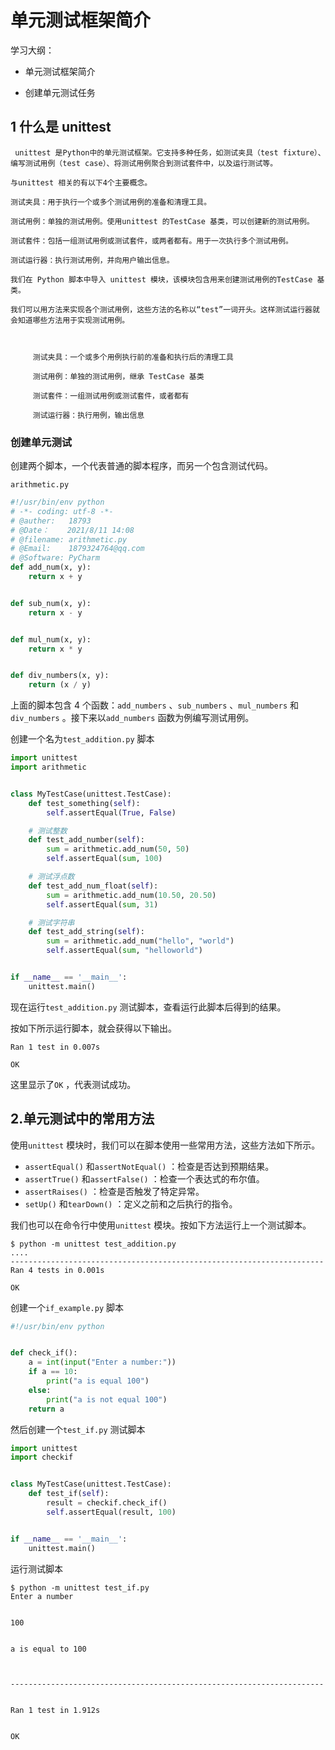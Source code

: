 # 单元测试框架简介

学习大纲：

- 单元测试框架简介

- 创建单元测试任务 

## 1 什么是 unittest

     unittest 是Python中的单元测试框架。它支持多种任务，如测试夹具（test fixture）、编写测试用例（test case）、将测试用例聚合到测试套件中，以及运行测试等。
    
    与unittest 相关的有以下4个主要概念。
    
    测试夹具：用于执行一个或多个测试用例的准备和清理工具。
    
    测试用例：单独的测试用例。使用unittest 的TestCase 基类，可以创建新的测试用例。
    
    测试套件：包括一组测试用例或测试套件，或两者都有。用于一次执行多个测试用例。
    
    测试运行器：执行测试用例，并向用户输出信息。
    
    我们在 Python 脚本中导入 unittest 模块，该模块包含用来创建测试用例的TestCase 基类。
    
    我们可以用方法来实现各个测试用例，这些方法的名称以“test”一词开头。这样测试运行器就会知道哪些方法用于实现测试用例。



         测试夹具：一个或多个用例执行前的准备和执行后的清理工具
    
         测试用例：单独的测试用例，继承 TestCase 基类
    
         测试套件：一组测试用例或测试套件，或者都有
    
         测试运行器：执行用例，输出信息





### 创建单元测试

创建两个脚本，一个代表普通的脚本程序，而另一个包含测试代码。

`arithmetic.py`

```python
#!/usr/bin/env python
# -*- coding: utf-8 -*-
# @auther:   18793
# @Date：    2021/8/11 14:08
# @filename: arithmetic.py
# @Email:    1879324764@qq.com
# @Software: PyCharm
def add_num(x, y):
    return x + y


def sub_num(x, y):
    return x - y


def mul_num(x, y):
    return x * y


def div_numbers(x, y):
    return (x / y)

```

上面的脚本包含 4 个函数：`add_numbers` 、`sub_numbers` 、`mul_numbers` 和`div_numbers` 。接下来以`add_numbers` 函数为例编写测试用例。

创建一个名为`test_addition.py` 脚本

```python
import unittest
import arithmetic


class MyTestCase(unittest.TestCase):
    def test_something(self):
        self.assertEqual(True, False)

    # 测试整数
    def test_add_number(self):
        sum = arithmetic.add_num(50, 50)
        self.assertEqual(sum, 100)

    # 测试浮点数
    def test_add_num_float(self):
        sum = arithmetic.add_num(10.50, 20.50)
        self.assertEqual(sum, 31)

    # 测试字符串
    def test_add_string(self):
        sum = arithmetic.add_num("hello", "world")
        self.assertEqual(sum, "helloworld")


if __name__ == '__main__':
    unittest.main()
```

现在运行`test_addition.py` 测试脚本，查看运行此脚本后得到的结果。

按如下所示运行脚本，就会获得以下输出。

```
Ran 1 test in 0.007s

OK
```

这里显示了`OK` ，代表测试成功。



## 2.单元测试中的常用方法

使用`unittest` 模块时，我们可以在脚本使用一些常用方法，这些方法如下所示。

- `assertEqual()` 和`assertNotEqual()` ：检查是否达到预期结果。
- `assertTrue()` 和`assertFalse()` ：检查一个表达式的布尔值。
- `assertRaises()` ：检查是否触发了特定异常。
- `setUp()` 和`tearDown()` ：定义之前和之后执行的指令。

我们也可以在命令行中使用`unittest` 模块。按如下方法运行上一个测试脚本。

```
$ python -m unittest test_addition.py
....
----------------------------------------------------------------------
Ran 4 tests in 0.001s

OK
```



创建一个`if_example.py` 脚本

```python
#!/usr/bin/env python


def check_if():
    a = int(input("Enter a number:"))
    if a == 10:
        print("a is equal 100")
    else:
        print("a is not equal 100")
    return a
```

然后创建一个`test_if.py` 测试脚本

```python
import unittest
import checkif


class MyTestCase(unittest.TestCase):
    def test_if(self):
        result = checkif.check_if()
        self.assertEqual(result, 100)


if __name__ == '__main__':
    unittest.main()
```

运行测试脚本

```shell
$ python -m unittest test_if.py
Enter a number


100


a is equal to 100



----------------------------------------------------------------------


Ran 1 test in 1.912s


OK
```

